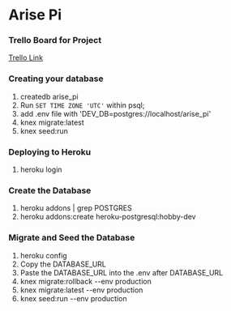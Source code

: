 
# Arise Pi

### Trello Board for Project
[Trello Link](https://trello.com/b/7BCedz4N)

### Creating your database
 1. createdb arise_pi
 2. Run `SET TIME ZONE 'UTC'` within psql;
 3. add .env file with 'DEV_DB=postgres://localhost/arise_pi'
 4. knex migrate:latest
 5. knex seed:run

### Deploying to Heroku
 1. heroku login


### Create the Database
 1. heroku addons | grep POSTGRES
 2. heroku addons:create heroku-postgresql:hobby-dev

### Migrate and Seed the Database
 1. heroku config
 2. Copy the DATABASE_URL
 3. Paste the DATABASE_URL into the .env after DATABASE_URL
 4. knex migrate:rollback --env production
 5. knex migrate:latest --env production
 6. knex seed:run --env production
